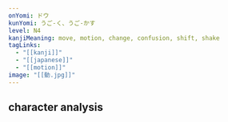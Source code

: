 ```yaml
---
onYomi: ドウ
kunYomi: うご-く、うご-かす
level: N4
kanjiMeaning: move, motion, change, confusion, shift, shake
tagLinks:
  - "[[kanji]]"
  - "[[japanese]]"
  - "[[motion]]"
image: "[[動.jpg]]"
---
```

## character analysis